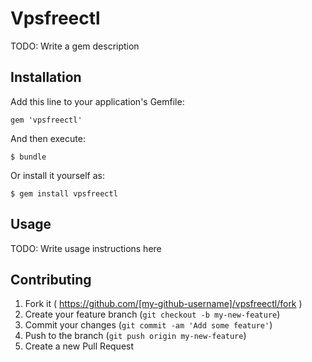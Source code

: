 # Vpsfreectl

TODO: Write a gem description

## Installation

Add this line to your application's Gemfile:

    gem 'vpsfreectl'

And then execute:

    $ bundle

Or install it yourself as:

    $ gem install vpsfreectl

## Usage

TODO: Write usage instructions here

## Contributing

1. Fork it ( https://github.com/[my-github-username]/vpsfreectl/fork )
2. Create your feature branch (`git checkout -b my-new-feature`)
3. Commit your changes (`git commit -am 'Add some feature'`)
4. Push to the branch (`git push origin my-new-feature`)
5. Create a new Pull Request
